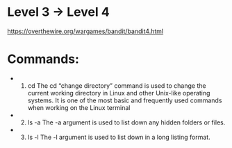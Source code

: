 # Level 3 -> Level 4
https://overthewire.org/wargames/bandit/bandit4.html

# Commands:
* 1. cd
    The cd “change directory” command is used to change the current working directory in Linux 
    and other Unix-like operating systems. It is one of the most basic 
    and frequently used commands when working on the Linux terminal

* 2. ls -a
    The -a argument is used to list down any hidden folders or files.

* 3. ls -l
    The -l argument is used to list down in a long listing format.
